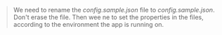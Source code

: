 ﻿> We need to rename the _config.sample.json_ file to _config.sample.json_. 
> Don't erase the file. Then wee ne to set the properties in the files, according
> to the environment the app is running on.
